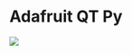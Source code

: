 # Adafruit QT Py

<img src=https://github.com/stooged/PS5-Server32/blob/main/3D_Printed_Cases/Adafruit_QT_Py/Adafruit_QT_Py.jpg>
